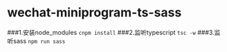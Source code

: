 # wechat-miniprogram-ts-sass
###1.安装node_modules
`cnpm install`
###2.监听typescript
`tsc -w`
###3.监听sass
`npm run sass`

